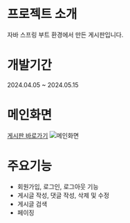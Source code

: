 # 프로젝트 소개
자바 스프링 부트 환경에서 만든 게시판입니다.

# 개발기간
2024.04.05 ~ 2024.05.15

# 메인화면
[게시판 바로가기](http://43.202.221.44:8080/articles)
![메인화면](https://github.com/ham904/Board/assets/141111846/dd93b4aa-4e84-431d-a9a0-6c945db85c8c)

# 주요기능
+ 회원가입, 로그인, 로그아웃 기능
+ 게시글 작성, 댓글 작성, 삭제 및 수정
+ 게시글 검색
+ 페이징
